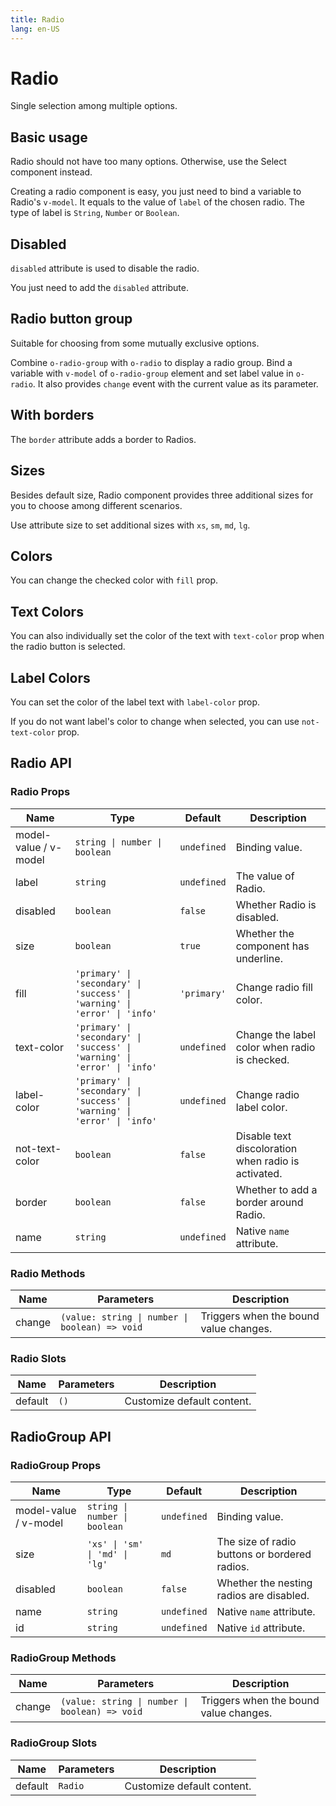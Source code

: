 ```yaml
---
title: Radio
lang: en-US
---
```


# Radio <new-badge/>

Single selection among multiple options.

## Basic usage

Radio should not have too many options. Otherwise, use the Select component instead.

Creating a radio component is easy, you just need to bind a variable to Radio's `v-model`. It equals to the value of `label` of the chosen radio. The type of label is `String`, `Number` or `Boolean`.

<demo src="../example/radio/basic.vue"></demo>

## Disabled

`disabled` attribute is used to disable the radio.

You just need to add the `disabled` attribute.

<demo src="../example/radio/disabled.vue"></demo>

## Radio button group

Suitable for choosing from some mutually exclusive options.

Combine `o-radio-group` with `o-radio` to display a radio group. Bind a variable with `v-model` of `o-radio-group` element and set label value in `o-radio`. It also provides `change` event with the current value as its parameter.

<demo src="../example/radio/group.vue"></demo>

## With borders

The `border` attribute adds a border to Radios.

<demo src="../example/radio/border.vue"></demo>

## Sizes

Besides default size, Radio component provides three additional sizes for you to choose among different scenarios.

Use attribute size to set additional sizes with `xs`, `sm`, `md`, `lg`.

<demo src="../example/radio/size.vue"></demo>

## Colors

You can change the checked color with `fill` prop.

<demo src="../example/radio/color.vue"></demo>

## Text Colors

You can also individually set the color of the text with `text-color` prop when the radio button is selected.

<demo src="../example/radio/text-color.vue"></demo>

## Label Colors

You can set the color of the label text with `label-color` prop.

If you do not want label's color to change when selected, you can use `not-text-color` prop.

<demo src="../example/radio/label-color.vue"></demo>

## Radio API

### Radio Props
| Name | Type | Default | Description |
| --- | --- | --- | --- |
| model-value / v-model | `string \| number \| boolean` | `undefined` | Binding value. |
| label | `string` | `undefined` | The value of Radio. |
| disabled | `boolean` | `false` |  Whether Radio is disabled.  |
| size | `boolean` | `true` | Whether the component has underline.  |
| fill | `'primary' \| 'secondary' \| 'success' \| 'warning' \| 'error' \| 'info'` | `'primary'` | Change radio fill color. |
| text-color | `'primary' \| 'secondary' \| 'success' \| 'warning' \| 'error' \| 'info'` | `undefined` | Change the label color when radio is checked. |
| label-color | `'primary' \| 'secondary' \| 'success' \| 'warning' \| 'error' \| 'info'` | `undefined` | Change radio label color. |
| not-text-color | `boolean` | `false` | Disable text discoloration when radio is activated. |
| border | `boolean` | `false` | Whether to add a border around Radio. |
| name | `string` | `undefined` | Native `name` attribute. |

### Radio Methods
| Name | Parameters | Description | 
| --- | --- | --- |
| change | `(value: string \| number \| boolean) => void` | Triggers when the bound value changes. |

### Radio Slots
| Name | Parameters | Description | 
| --- | --- | --- |
| default | `()` | Customize default content. |

## RadioGroup API

### RadioGroup Props
| Name | Type | Default | Description |
| --- | --- | --- | --- |
| model-value / v-model | `string \| number \| boolean` | `undefined` | Binding value. |
| size | `'xs' \| 'sm' \| 'md' \| 'lg'` | `md` | The size of radio buttons or bordered radios.  |
| disabled | `boolean` | `false` |  Whether the nesting radios are disabled.  |
| name | `string` | `undefined` | Native `name` attribute. |
| id | `string` | `undefined` | Native `id` attribute. |

### RadioGroup Methods
| Name | Parameters | Description | 
| --- | --- | --- |
| change | `(value: string \| number \| boolean) => void` | Triggers when the bound value changes. |

### RadioGroup Slots
| Name | Parameters | Description |
| --- | --- | --- |
| default | `Radio` | Customize default content. |
